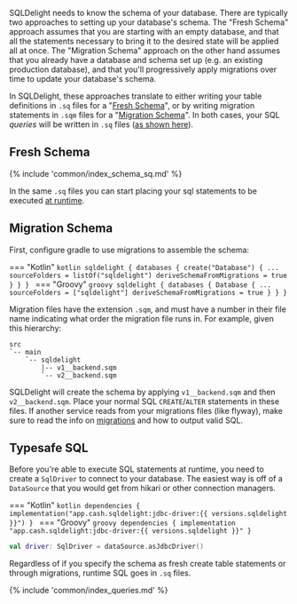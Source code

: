 SQLDelight needs to know the schema of your database. There are typically two approaches to setting up your database's 
schema. The "Fresh Schema" approach assumes that you are starting with an empty database, and that all the statements 
necessary to bring it to the desired state will be applied all at once. The "Migration Schema" approach on the other 
hand assumes that you already have a database and schema set up (e.g. an existing production database), and that you'll 
progressively apply migrations over time to update your database's schema.

In SQLDelight, these approaches translate to either writing your table definitions in `.sq` files for a 
"[Fresh Schema](#fresh-schema)", or by writing migration statements in `.sqm` files for a "[Migration Schema](#migration-schema)".
In both cases, your SQL _queries_ will be written in `.sq` files ([as shown here](#typesafe-sql)).

## Fresh Schema

{% include 'common/index_schema_sq.md' %}

In the same `.sq` files you can start placing your sql statements to be executed [at runtime](#typesafe-sql).

## Migration Schema

First, configure gradle to use migrations to assemble the schema:

=== "Kotlin"
    ```kotlin
    sqldelight {
      databases {
        create("Database") {
          ...
          sourceFolders = listOf("sqldelight")
          deriveSchemaFromMigrations = true
        }
      }
    }
    ```
=== "Groovy"
    ```groovy
    sqldelight {
      databases {
        Database {
          ...
          sourceFolders = ["sqldelight"]
          deriveSchemaFromMigrations = true
        }
      }
    }
    ```

Migration files have the extension `.sqm`, and must have a number in their file name indicating what
order the migration file runs in. For example, given this hierarchy:

```
src
`-- main
    `-- sqldelight
        |-- v1__backend.sqm
        `-- v2__backend.sqm
```

SQLDelight will create the schema by applying `v1__backend.sqm` and then `v2__backend.sqm`. Place
your normal SQL `CREATE`/`ALTER` statements in these files. If another service reads from your
migrations files (like flyway), make sure to read the info on [migrations](migrations) and how to
output valid SQL.

## Typesafe SQL

Before you're able to execute SQL statements at runtime, you need to create a `SqlDriver` to connect
to your database. The easiest way is off of a `DataSource` that you would get from hikari or other
connection managers.

=== "Kotlin"
    ```kotlin
    dependencies {
      implementation("app.cash.sqldelight:jdbc-driver:{{ versions.sqldelight }}")
    }
    ```
=== "Groovy"
    ```groovy
    dependencies {
      implementation "app.cash.sqldelight:jdbc-driver:{{ versions.sqldelight }}"
    }
    ```
```kotlin
val driver: SqlDriver = dataSource.asJdbcDriver()
```

Regardless of if you specify the schema as fresh create table statements or through migrations,
runtime SQL goes in `.sq` files.

{% include 'common/index_queries.md' %}
